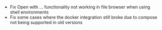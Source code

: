 - Fix Open with ... functionality not working in file browser when using shell environments
- Fix some cases where the docker integration still broke due to compose not being supported in old versions
